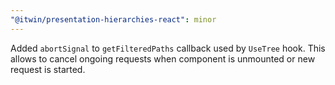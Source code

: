 ```yaml
---
"@itwin/presentation-hierarchies-react": minor
---
```


Added `abortSignal` to `getFilteredPaths` callback used by `UseTree` hook. This allows to cancel ongoing requests when component is unmounted or new request is started.
